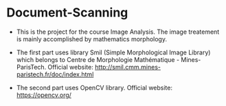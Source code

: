 # Document-Scanning

* This is the project for the course Image Analysis. The image treatement is mainly accomplished by mathematics morphology.

* The first part uses library Smil (Simple Morphological Image Library) which belongs to Centre de Morphologie Mathématique - Mines-ParisTech. 
Official website: http://smil.cmm.mines-paristech.fr/doc/index.html

* The second part uses OpenCV library.
Official website: https://opencv.org/
